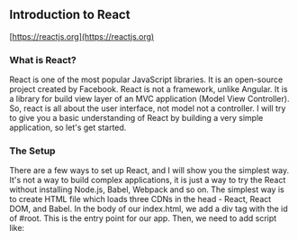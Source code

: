 ## Introduction to React
[https://reactjs.org](https://reactjs.org)
### What is React?
React is one of the most popular JavaScript libraries. 
It is an open-source project created by Facebook.
React is not a framework, unlike Angular.
It is a library for build view layer of an MVC application (Model View Controller). So, react is all about the user interface, not model not a controller. 
I will try to give you a basic understanding of React by building a very simple application, so let's get started. 

### The Setup  
There are a few ways to set up React, and I will show you the simplest way. It's not a way to build complex applications, it is just a way to try the React without installing Node.js, Babel, Webpack and so on.
The simplest way is to create HTML file which loads three CDNs in the head - React, React DOM, and Babel. 
In the body of our index.html, we add a div tag with the id of #root. This is the entry point for our app. 
Then, we need to add script like: <script type="text/babel"> tag in the body. We will write all our React code inside that tag. The text/babel script type is necessary for using Babel. We need Babel because React uses something called JSX to write components. Babel transforms the JSX into plain JavaScript so that the browser can understand it.
Our index.html:
~~~~
<!DOCTYPE html>
<html>
  <head>
    <meta charset="utf-8" />
    <title>Hello React!</title>
    <script src="https://unpkg.com/react@16/umd/react.development.js"></script>
    <script src="https://unpkg.com/react-dom@16/umd/react-dom.development.js"></script>
    <script src="https://unpkg.com/babel-standalone@6.26.0/babel.js"></script>
  </head>

  <body>
    <div id="root"></div>
    <script type="text/babel">
      // React code will go here
    </script>
  </body>
</html>	
~~~~
### Components  
React is all about components. Components can be class-based or functional, in this example, we will use class-based components. 
Let's create a component named "Hello" by extending React-Component class:
~~~~
class Hello extends React. Component {
    render() {
        return <h1>Hello world!</h1>;
    }
}
~~~~
Inside class we can define the methods for our component. In this example, we have one method - it's called render().
Inside render() method we return what we want to draw on the page - here we want from React to draw an h1 tag with the text "Hello world!".
To display component on the screen, we use ReactDOM.render() :
~~~~
ReactDOM.render(
    <Hello />, 
    document.getElementById("root")
);
~~~~
The entry point for our app is <div id="root"></div>. So we’re simply saying to React: "Please, render the Hello component, inside the DOM node with an id of root."
### JSX  
The HTML-like strings (<h1> and <Hello/>) is the JSX code. It’s not actually HTML, it is closer to JavaScript. JavaScript expressions can be embedded in JSX using curly braces, including variables, functions, and properties.
Look at two lines of code: 
JSX:
`const heading = <h1 className="site-heading">Hello, React</h1>`
non-JSX:
`const heading = React.createElement('h1', { className: 'site-heading' }, 'Hello, React!')`
JSX is easier to write and understand than creating and appending many elements in vanilla JavaScript, and it is one of the reasons why people love React so much.

### Working with data in React  
React has two types of data: props and state. 
The state is private and can be changed by the component itself. 
Props are external, and not controlled by the component. Props passed down from higher-level components, which also control the data.
A component can change its internal state directly. It can not change its props directly.

### Props  
Our Hello component is totally static - it always renders out the same message. React give us the ability to write a component once, and then reuse it how we want, this is reusability. Let's change our component so it can display different messages. 
To do this, we’ll add a prop called message and give it value “my friend”:
~~~~
ReactDOM.render(
    <Hello message="RSS Student" />, 
    document.getElementById("root")
);
~~~~
Now we can access this prop inside the Hello component by referencing this.props.message:
~~~~
class Hello extends React.Component {
    render() {
        return <h1>Hello {this.props.message}!</h1>;
    }
}
~~~~
So, we have a reusable component that renders what we give it.

### State  
If we want to change the data in our app - we need to store data in a component’s state.
Initializing state
To initialize the state, we need to set this.state in the constructor() method of the class. Our state is an object, which in our case has one key called message:
~~~~
class Hello extends React. Component {
    constructor(){
        super();
        this.state = {
            message: "RSS Student (from state)!"
        };
    }
    render() {
        return <h1>Hello {this.state.message}!</h1>;
    }
}
~~~~
We have to call super() in the constructor, because it must be called before the first access to the keyword this in the body of the constructor.

### Changing the state  
To modify the state, we add a method updateMessage(), inside of which
we call this.setState(), and pass the new state object as the argument. 
~~~~
class Hello extends React. Component {
    constructor(){
        super();
        this.state = {
            message: "RSS Student (from state)!"
        };
        this.updateMessage = this.updateMessage.bind(this);
   }
    updateMessage() {
        this.setState({
            message: "RSS Student (from CHANGED state)!"
        });
    }    
    render() {
        return <h1>Hello {this.state.message}!</h1>;
    }
}
~~~~
Pay attention that in the constructor we need to bind the this keyword to the updateMessage method. (or we can use arrow function).

### Event Handlers  
Now we need some user control to call the updateMessage() method.
So let’s add a button to our app, we'll add it to the render() method:
~~~~
render() {
  return (
     <div>
       <h1>Hello {this.state.message}!</h1>
       <button onClick={this.updateMessage}>Click me!</button>
     </div>   
  )
}
~~~~
We attach an event listener for the onClick event of our button. 
Note -properties and methods in JSX are camelCase - onclick will become onClick. 
Now, when button will clicked, component will call the updateMessage method. In that method we call this.setState() which changes the value of this.state.message. 
#### The Hello component:  
~~~~
class Hello extends React. Component {
    constructor(){
        super();
        this.state = {
            message: "my friend (from state)!"
        };
        this.updateMessage = this.updateMessage.bind(this);
    }
    updateMessage() {
        this.setState({
            message: "my friend (from changed state)!"
        });
    }
    render() {
         return (
           <div>
             <h1>Hello {this.state.message}!</h1>
             <button onClick={this.updateMessage}>Click me!</button>
           </div>   
        )
    }
}
~~~~
Imoprtant note - calling this.setState() tells React to re-render the component. That is why we see the changes.
So when we click the button, we'll got this:


And that's it! Now you have a very basic understanding of what is the React and how it works. On the Internet, you can find many tutorials and articles about React. For example, start at https://reactjs.org/.

Thank you for your attention, and all the best! 